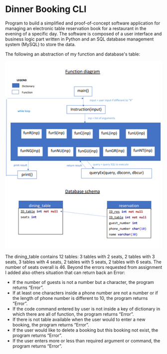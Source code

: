 # Dinner Booking CLI

Program to build a simplified and proof-of-concept software application  for managing an electronic table reservation book for a restaurant in the evening of a specific day. The software is composed  of a user interface and business logic part  written in Python and an SQL database management system (MySQL) to store the data.

The following an abstraction of my function and database's table:

![function abstraction](function_abstraction.png)

The dining_table contains 12 tables: 3 tables with 2 seats, 2 tables with 3 seats, 3
tables with 4 seats, 2 tables with 5 seats, 2 tables with 6 seats. The number of seats
overall is 46.
Beyond the errors requested from assignment I added also others situation that can
return back an Error:

- If the number of guests is not a number but a character, the program returns
“Error”.
- If at least one characters inside a phone number are not a number or if the
length of phone number is different to 10, the program returns “Error”.
- If the code command entered by user is not inside a key of dictionary in which
there are all of function, the program returns “Error”.
- If there is not table available when the user would to enter a new booking,
the program returns “Error”.
- If the user would like to delete a booking but this booking not exist, the
program returns “Error”.
- If the user enters more or less than required argument or command, the
program returns “Error”.
